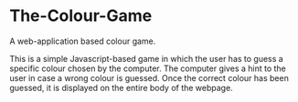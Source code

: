 # The-Colour-Game
A web-application based colour game.

This is a simple Javascript-based game in which the user has to guess a specific colour chosen by the computer. The computer gives a hint to the user in case a wrong colour is guessed. Once the correct colour has been guessed, it is displayed on the entire body of the webpage.
